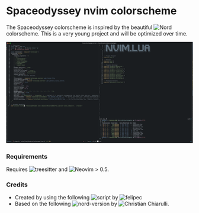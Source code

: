 # Spaceodyssey nvim colorscheme

The Spaceodyssey colorscheme is inspired by the beautiful ![Nord](https://github.com/arcticicestudio/nord) colorscheme.
This is a very young project and will be optimized over time.

![Screenshot](/screenshots/nvim.png?raw=true "Example Screenshot in Lua")

### Requirements
Requires ![treesitter](https://github.com/nvim-treesitter/nvim-treesitter) and ![Neovim](https://github.com/neovim/neovim) > 0.5.

### Credits
- Created by using the following ![script](https://github.com/felipec/vim-felipec/blob/master/generate) by ![felipec](https://github.com/felipec)
- Based on the following ![nord-version](https://github.com/ChristianChiarulli/nvcode-color-schemes.vim/blob/master/nord.yml) by ![Christian Chiarulli](https://github.com/ChristianChiarulli).
